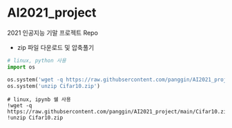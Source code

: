# AI2021_project
2021 인공지능 기말 프로젝트 Repo

+ zip 파일 다운로드 및 압축풀기
```python
# linux, python 사용
import os

os.system('wget -q https://raw.githubsercontent.com/panggin/AI2021_project/main/Cifar10.zip')
os.system('unzip Cifar10.zip')

```

```
# linux, ipynb 쉘 사용
!wget -q https://raw.githubsercontent.com/panggin/AI2021_project/main/Cifar10.zip
!unzip Cifar10.zip
```
